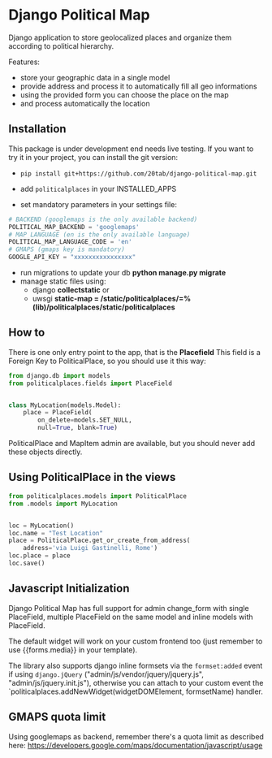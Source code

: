 Django Political Map
====================

Django application to store geolocalized places and organize them
according to political hierarchy.

Features:
- store your geographic data in a single model
- provide address and process it to automatically fill all geo informations
- using the provided form you can choose the place on the map
- and process automatically the location

Installation
------------
This package is under development end needs live testing.
If you want to try it in your project, you can install the
git version:

  - ```pip install git+https://github.com/20tab/django-political-map.git```
  
  - add ```politicalplaces``` in your INSTALLED_APPS
  
  - set mandatory parameters in your settings file:
```python
# BACKEND (googlemaps is the only available backend)
POLITICAL_MAP_BACKEND = 'googlemaps'
# MAP LANGUAGE (en is the only available language)
POLITICAL_MAP_LANGUAGE_CODE = 'en'
# GMAPS (gmaps key is mandatory)
GOOGLE_API_KEY = "xxxxxxxxxxxxxxxx"
```
  
  - run migrations to update your db **python manage.py migrate**
  
  - manage static files using:
    - django **collectstatic** or  
    - uwsgi **static-map = /static/politicalplaces/=%(lib)/politicalplaces/static/politicalplaces**
    

How to
------
There is one only entry point to the app, that is the **Placefield**
This field is a Foreign Key to PoliticalPlace, so you should use it 
this way:
```python
from django.db import models                                                
from politicalplaces.fields import PlaceField


class MyLocation(models.Model):
    place = PlaceField(
        on_delete=models.SET_NULL,
        null=True, blank=True)
```
PoliticalPlace and MapItem admin are available, but you should never add
these objects directly.

Using PoliticalPlace in the views
---------------------------------
```python
from politicalplaces.models import PoliticalPlace
from .models import MyLocation


loc = MyLocation()
loc.name = "Test Location"
place = PoliticalPlace.get_or_create_from_address(
    address='via Luigi Gastinelli, Rome')
loc.place = place
loc.save()
```

Javascript Initialization
--------------------------
Django Political Map has full support for admin change_form with
single PlaceField, multiple PlaceField on the same model and
inline models with PlaceField.

The default widget will work on your custom frontend too (just remember to
use {{forms.media}} in your template).

The library also supports django inline formsets via the `formset:added`
event if using `django.jQuery` ("admin/js/vendor/jquery/jquery.js", "admin/js/jquery.init.js"),
otherwise you can attach to your custom event the
`politicalplaces.addNewWidget(widgetDOMElement, formsetName) handler. 

GMAPS quota limit
-----------------
Using googlemaps as backend, remember there's a quota limit
as described here: https://developers.google.com/maps/documentation/javascript/usage
